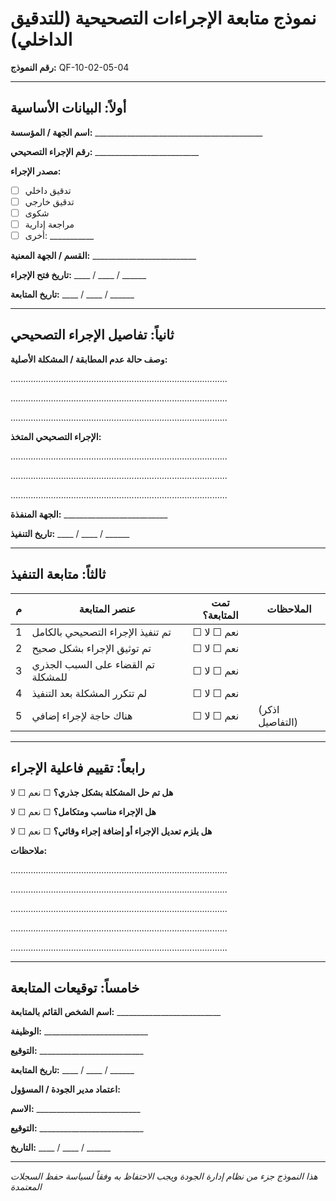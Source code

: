 # نموذج متابعة الإجراءات التصحيحية (للتدقيق الداخلي)
**رقم النموذج:** QF-10-02-05-04

---

## أولاً: البيانات الأساسية

**اسم الجهة / المؤسسة:** __________________________________________

**رقم الإجراء التصحيحي:** __________________________

**مصدر الإجراء:**
- ☐ تدقيق داخلي 
- ☐ تدقيق خارجي 
- ☐ شكوى 
- ☐ مراجعة إدارية 
- ☐ أخرى: ___________

**القسم / الجهة المعنية:** __________________________

**تاريخ فتح الإجراء:** ____ / ____ / ______

**تاريخ المتابعة:** ____ / ____ / ______

---

## ثانياً: تفاصيل الإجراء التصحيحي

**وصف حالة عدم المطابقة / المشكلة الأصلية:**

......................................................................................

......................................................................................

......................................................................................

**الإجراء التصحيحي المتخذ:**

......................................................................................

......................................................................................

......................................................................................

**الجهة المنفذة:** __________________________

**تاريخ التنفيذ:** ____ / ____ / ______

---

## ثالثاً: متابعة التنفيذ

| م | عنصر المتابعة | تمت المتابعة؟ | الملاحظات |
|---|---|---|---|
| 1 | تم تنفيذ الإجراء التصحيحي بالكامل | ☐ نعم ☐ لا |  |
| 2 | تم توثيق الإجراء بشكل صحيح | ☐ نعم ☐ لا |  |
| 3 | تم القضاء على السبب الجذري للمشكلة | ☐ نعم ☐ لا |  |
| 4 | لم تتكرر المشكلة بعد التنفيذ | ☐ نعم ☐ لا |  |
| 5 | هناك حاجة لإجراء إضافي | ☐ نعم ☐ لا | (اذكر التفاصيل) |

---

## رابعاً: تقييم فاعلية الإجراء

**هل تم حل المشكلة بشكل جذري؟** ☐ نعم ☐ لا

**هل الإجراء مناسب ومتكامل؟** ☐ نعم ☐ لا

**هل يلزم تعديل الإجراء أو إضافة إجراء وقائي؟** ☐ نعم ☐ لا

**ملاحظات:**

......................................................................................

......................................................................................

......................................................................................

......................................................................................

......................................................................................

---

## خامساً: توقيعات المتابعة

**اسم الشخص القائم بالمتابعة:** __________________________

**الوظيفة:** __________________________

**التوقيع:** __________________________

**تاريخ المتابعة:** ____ / ____ / ______

**اعتماد مدير الجودة / المسؤول:**

**الاسم:** __________________________

**التوقيع:** __________________________

**التاريخ:** ____ / ____ / ______

---

*هذا النموذج جزء من نظام إدارة الجودة ويجب الاحتفاظ به وفقاً لسياسة حفظ السجلات المعتمدة*
